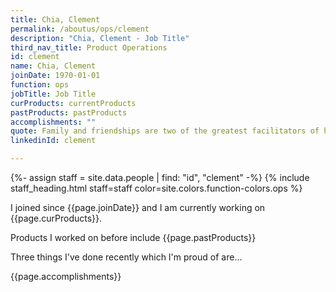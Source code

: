```yaml
---
title: Chia, Clement
permalink: /aboutus/ops/clement
description: "Chia, Clement - Job Title"
third_nav_title: Product Operations
id: clement
name: Chia, Clement
joinDate: 1970-01-01
function: ops
jobTitle: Job Title
curProducts: currentProducts
pastProducts: pastProducts
accomplishments: ""
quote: Family and friendships are two of the greatest facilitators of happiness.
linkedinId: clement

---
```


{%- assign staff = site.data.people | find: "id", "clement" -%}
{% include staff_heading.html staff=staff color=site.colors.function-colors.ops %}

<p>I joined since {{page.joinDate}} and I am currently working on {{page.curProducts}}.</p>

<p>Products I worked on before include {{page.pastProducts}}</p>

<p>Three things I've done recently which I'm proud of are...</p>
{{page.accomplishments}}
